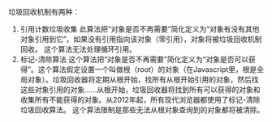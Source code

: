 垃圾回收机制有两种：
1. 引用计数垃圾收集
此算法把“对象是否不再需要”简化定义为“对象有没有其他对象引用到它”。如果没有引用指向该对象（零引用），对象将被垃圾回收机制回收。
这个算法无法处理循环引用。
2. 标记-清除算法
这个算法把“对象是否不再需要”简化定义为“对象是否可以获得”。这个算法假定设置一个叫做根（root）的对象（在Javascript里，根是全局对象）。垃圾回收器将定期从根开始，找所有从根开始引用的对象，然后找这些对象引用的对象……从根开始，垃圾回收器将找到所有可以获得的对象和收集所有不能获得的对象。从2012年起，所有现代浏览器都使用了标记-清除垃圾回收算法。
这个算法限制是那些无法从根对象查询到的对象都将被清除。